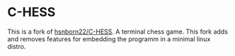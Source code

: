 # C-HESS
This is a fork of [hsnborn22/C-HESS](https://github.com/hsnborn22/C-HESS). A terminal chess game. This fork adds and removes features for embedding the programm in a minimal linux distro.